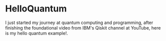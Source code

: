 # HelloQuantum
I just started my journey at quantum computing and programming, after finishing the foundational video from IBM's Qiskit channel at YouTube, here is my hello quantum example!.
